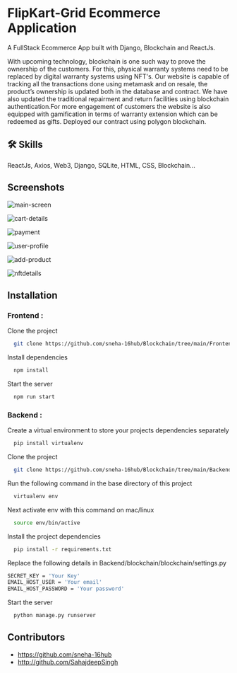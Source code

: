 
# FlipKart-Grid Ecommerce Application

A FullStack Ecommerce App built with Django, Blockchain and ReactJs.

With upcoming technology, blockchain is one such way to prove the ownership of the customers.
For this, physical warranty systems need to be replaced by digital warranty systems using NFT's.
Our website is capable of tracking all the transactions done using metamask and 
on resale, the product’s ownership is updated both in the database and contract.
We have also updated the traditional repairment and return facilities using blockchain authentication.For more engagement of customers the website is also equipped with gamification in terms of warranty extension which can be redeemed as gifts.
Deployed our contract using polygon blockchain.







## 🛠 Skills
ReactJs, Axios, Web3, Django, SQLite, HTML, CSS, Blockchain...


## Screenshots


![main-screen](https://user-images.githubusercontent.com/60435967/182043230-fc1d57ab-19cb-4145-a6fb-44afaaf8685c.png)


![cart-details](https://user-images.githubusercontent.com/60435967/182043233-6fe33844-781b-40dc-931f-a203cbecb078.png)


![payment](https://user-images.githubusercontent.com/60435967/182043236-eea44df0-5c87-485c-8d0b-eaedacb0d2bd.png)


![user-profile](https://user-images.githubusercontent.com/60435967/182043238-86dc206b-ff58-4b9a-a56e-c1c65b15fadd.png)


![add-product](https://user-images.githubusercontent.com/60435967/182043241-3d75ca63-4665-489a-bc50-fc22ed8f265f.png)


![nftdetails](https://user-images.githubusercontent.com/60435967/182042880-ed96afa6-1d46-46c3-9973-a4bab9b28995.png)


## Installation
### Frontend :

Clone the project

```bash
  git clone https://github.com/sneha-16hub/Blockchain/tree/main/Frontend
```

Install dependencies

```bash
  npm install
```

Start the server

```bash
  npm run start
```
### Backend :


Create a virtual environment to store your projects dependencies separately

```bash
  pip install virtualenv
```
Clone the project

```bash
  git clone https://github.com/sneha-16hub/Blockchain/tree/main/Backend
```

Run the following command in the base directory of this project

```bash
  virtualenv env
```
Next activate env with this command on mac/linux

```bash
  source env/bin/active
```
Install the project dependencies
```bash
  pip install -r requirements.txt
```
Replace the following details in Backend/blockchain/blockchain/settings.py
```bash
SECRET_KEY = 'Your Key'
EMAIL_HOST_USER = 'Your email'
EMAIL_HOST_PASSWORD = 'Your password'
```
Start the server
```bash
  python manage.py runserver
```

## Contributors

* https://github.com/sneha-16hub
* http://github.com/SahajdeepSingh

